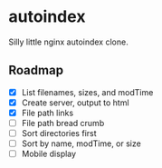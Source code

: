 # autoindex

Silly little nginx autoindex clone.

## Roadmap

- [x] List filenames, sizes, and modTime
- [x] Create server, output to html
- [x] File path links
- [ ] File path bread crumb
- [ ] Sort directories first
- [ ] Sort by name, modTime, or size
- [ ] Mobile display
